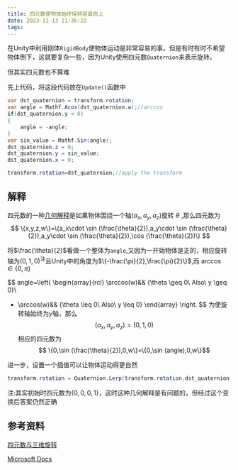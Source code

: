 ```yaml
---
title: 四元数使物体始终保持竖直向上
date: 2023-11-13 21:36:22
tags:
---
```

在Unity中利用刚体`RigidBody`使物体运动是非常容易的事，但是有时有时不希望物体倒下，这就要复杂一些，因为Unity使用四元数`Quaternion`来表示旋转。

但其实四元数也不算难

先上代码，将这段代码放在`Update()`函数中
<!--more-->
```c#
var dst_quaternion = transform.rotation;
var angle = Mathf.Acos(dst_quaternion.w);//arccos
if(dst_quaternion.y < 0)
{
    angle = -angle;
}
var sin_value = Mathf.Sin(angle);
dst_quaternion.z = 0;
dst_quaternion.y = sin_value;
dst_quaternion.x = 0;

transform.rotation=dst_quaternion;//apply the transform
```
## 解释
四元数的一种[几何解释](https://learn.microsoft.com/en-us/dotnet/maui/platform-integration/device/sensors?tabs=windows#orientation)是如果物体围绕一个轴$(a_x,a_y,a_z)$旋转 $\theta$ ,那么四元数为
$$
\{x,y,z,w\}=\{a_x\cdot \sin (\frac{\theta}{2}),a_y\cdot \sin (\frac{\theta}{2}),a_y\cdot \sin (\frac{\theta}{2}),\cos (\frac{\theta}{2})\}
$$

将$\frac{\theta}{2}$看做一个整体为`angle`,又因为一开始物体是正的，相应旋转轴为$(0,1,0)$<sup>注</sup>且Unity中的角度为$\{-\frac{\pi}{2},\frac{\pi}{2}\}$,而 $\arccos \in \{0,\pi\}$

$$ 
angle=\left\{
\begin{array}{rcl}
\arccos(w)&& {\theta \geq 0\ Also\ y \geq 0}\\
- \arccos(w)&& {\theta \leq 0\ Also\ y \leq 0}
\end{array} \right. 
$$
为使旋转轴始终为$y$轴，那么
$$(a_x,a_y,a_z)=(0,1,0)$$
相应的四元数为
$$ \{0,\sin (\frac{\theta}{2}),0,w\}=\{0,\sin (angle),0,w\}$$

进一步，设置一个插值可以让物体运动得更自然
```csharp
transform.rotation = Quaternion.Lerp(transform.rotation,dst_quaternion,Time.deltaTime*4);
```

注:其实初始时四元数为$\{0,0,0,1\}$，这时这种几何解释是有问题的，但经过这个变换后答案仍然正确
## 参考资料

[四元数与三维旋转](https://github.com/Krasjet/quaternion)

[Microsoft Docs](https://learn.microsoft.com/en-us/dotnet/maui/platform-integration/device/sensors?tabs=windows#orientation)